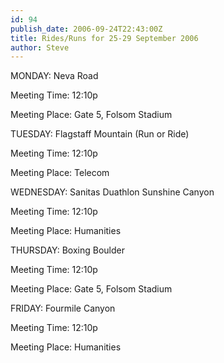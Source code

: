 ```yaml
---
id: 94
publish_date: 2006-09-24T22:43:00Z
title: Rides/Runs for 25-29 September 2006
author: Steve
---
```

MONDAY: Neva Road

Meeting Time: 12:10p

Meeting Place: Gate 5, Folsom Stadium

TUESDAY: Flagstaff Mountain (Run or Ride)

Meeting Time: 12:10p

Meeting Place: Telecom

WEDNESDAY: Sanitas Duathlon Sunshine Canyon

Meeting Time: 12:10p

Meeting Place: Humanities

THURSDAY: Boxing Boulder

Meeting Time: 12:10p

Meeting Place: Gate 5, Folsom Stadium

FRIDAY: Fourmile Canyon

Meeting Time: 12:10p

Meeting Place: Humanities